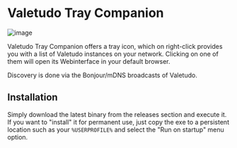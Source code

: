 # Valetudo Tray Companion

![image](https://user-images.githubusercontent.com/974410/156892054-01d113e8-17e3-4a6f-b931-3eb2b54756d4.png)

Valetudo Tray Companion offers a tray icon, which on right-click provides you with a list of Valetudo instances on your network.
Clicking on one of them will open its Webinterface in your default browser.

Discovery is done via the Bonjour/mDNS broadcasts of Valetudo.

## Installation

Simply download the latest binary from the releases section and execute it.<br/>
If you want to "install" it for permanent use, just copy the exe to a persistent location such as your `%USERPROFILE%` and select the "Run on startup" menu option.

